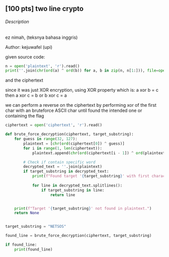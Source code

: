 ## [100 pts] two line crypto

###### Description

ez nimah, (teksnya bahasa inggris)

Author: kejuwafel (upi)



given source code:
```python
n = open('plaintext', 'r').read()
print(''.join(chr(ord(a) ^ ord(b)) for a, b in zip(n, n[1:])), file=open('ciphertext', 'w'))
```
and the ciphertext

since it was just XOR encryption, using XOR property which is:
a xor b = c
then
a xor c = b or b xor c = a

we can perform a reverse on the ciphertext by performing xor of the first char with an bruteforce ASCII char until found the intended one or containing the flag

```python
ciphertext = open('ciphertext', 'r').read()

def brute_force_decryption(ciphertext, target_substring):
    for guess in range(32, 127):  
        plaintext = [chr(ord(ciphertext[0]) ^ guess)]
        for i in range(1, len(ciphertext)):
            plaintext.append(chr(ord(ciphertext[i - 1]) ^ ord(plaintext[i - 1])))

        # Check if contain specific word
        decrypted_text = ''.join(plaintext)
        if target_substring in decrypted_text:
            print(f"Found target '{target_substring}' with first character guess: {chr(guess)}")
            
            for line in decrypted_text.splitlines():
                if target_substring in line:
                    return line


    print(f"Target '{target_substring}' not found in plaintext.")
    return None


target_substring = "NETSOS"

found_line = brute_force_decryption(ciphertext, target_substring)

if found_line:
    print(found_line)
```

